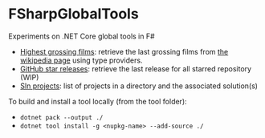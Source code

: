 # FSharpGlobalTools

Experiments on .NET Core global tools in F#

- [Highest grossing films](/HighestGrossingFilms): retrieve the last grossing films from [the wikipedia page](https://en.wikipedia.org/wiki/List_of_highest-grossing_films) using type providers.
- [GitHub star releases](/GitHubStarReleases): retrieve the last release for all starred repository (WIP)
- [Sln projects](/SlnProjects): list of projects in a directory and the associated solution(s)

To build and install a tool locally (from the tool folder):

- `dotnet pack --output ./`
- `dotnet tool install -g <nupkg-name> --add-source ./`